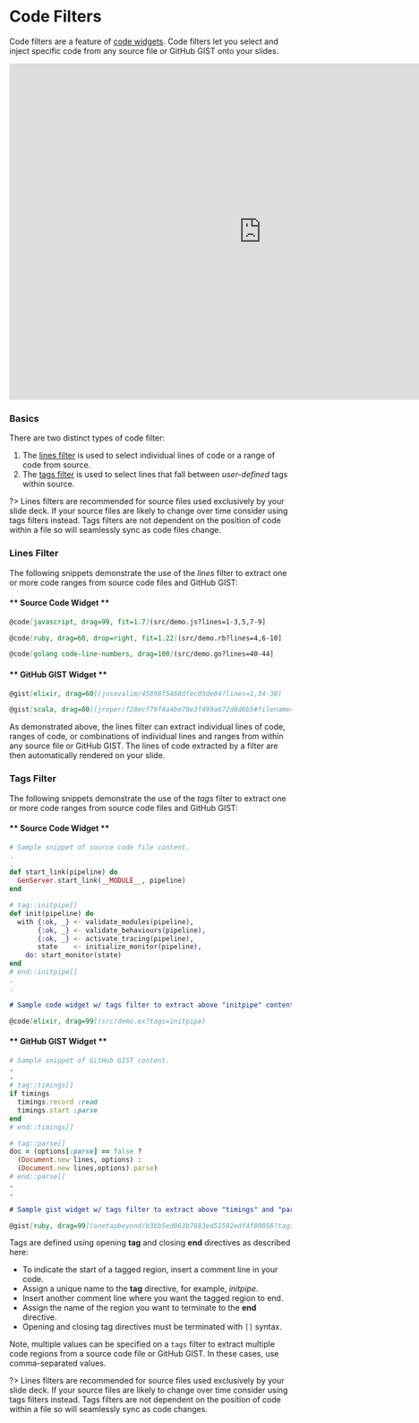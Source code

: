 # Code Filters

Code filters are a feature of [code widgets](/code/widgets.md). Code filters let you select and inject specific code from any source file or GitHub GIST onto your slides.

<iframe id="youtube" width="900" height="600" src="https://www.youtube.com/embed/X8stj8p4JM4" frameborder="0" allow="accelerometer; autoplay; encrypted-media; gyroscope; picture-in-picture" allowfullscreen></iframe>

### Basics

There are two distinct types of code filter:

1. The [lines filter](#lines-filter) is used to select individual lines of code or a range of code from source.
2. The [tags filter](#tags-filter) is used to select lines that fall between *user-defined* tags within source.

?> Lines filters are recommended for source files used exclusively by your slide deck. If your source files are likely to change over time consider using tags filters instead. Tags filters are not dependent on the position of code within a file so will seamlessly sync as code files change.

### Lines Filter

The following snippets demonstrate the use of the *lines* filter to extract one or more code ranges from source code files and GitHub GIST:

<!-- tabs:start -->

#### ** Source Code Widget **

```markdown
@code[javascript, drag=99, fit=1.7](src/demo.js?lines=1-3,5,7-9]
```

```markdown
@code[ruby, drag=60, drop=right, fit=1.22](src/demo.rb?lines=4,6-10]
```

```markdown
@code[golang code-line-numbers, drag=100](src/demo.go?lines=40-44]
```

#### ** GitHub GIST Widget **

```markdown
@gist[elixir, drag=60](josevalim/45898f5468dfec05de04?lines=1,34-38)
```

```markdown
@gist[scala, drag=80](jroper/f28ecf79f4a4be70e3f499a672d8d6b5#filename=SourceWithBackoffSupervision.scala&lines=1-2,5-8)
```

<!-- tabs:end -->

As demonstrated above, the lines filter can extract individual lines of code, ranges of code, or combinations of individual lines and ranges from within any source file or GitHub GIST. The lines of code extracted by a filter are then automatically rendered on your slide.

### Tags Filter

The following snippets demonstrate the use of the *tags* filter to extract one or more code ranges from source code files and GitHub GIST:

<!-- tabs:start -->

#### ** Source Code Widget **

```elixir
# Sample snippet of source code file content.
.
.
def start_link(pipeline) do
  GenServer.start_link(__MODULE__, pipeline)
end

# tag::initpipe[]
def init(pipeline) do
  with {:ok, _} <- validate_modules(pipeline),
       {:ok, _} <- validate_behaviours(pipeline),
       {:ok, _} <- activate_tracing(pipeline),
       state    <- initialize_monitor(pipeline),
    do: start_monitor(state)
end
# end::initpipe[]
.
.
```

```markdown
# Sample code widget w/ tags filter to extract above "initpipe" content.

@code[elixir, drag=99](src/demo.ex?tags=initpipe)
```

#### ** GitHub GIST Widget **

```ruby
# Sample snippet of GitHub GIST content.
.
.
# tag::timings[]
if timings
  timings.record :read
  timings.start :parse
end
# end::timings[]

# tag::parse[]
doc = (options[:parse] == false ?
  (Document.new lines, options) :
  (Document.new lines,options).parse)
# end::parse[]
.
.
```

```markdown
# Sample gist widget w/ tags filter to extract above "timings" and "parse" content.

@gist[ruby, drag=99](onetapbeyond/b3bb5ed063b7683ed51592edf4f80056?tags=timings,parse)

```

<!-- tabs:end -->

Tags are defined using opening **tag** and closing **end** directives as described here:

- To indicate the start of a tagged region, insert a comment line in your code.
- Assign a unique name to the **tag** directive, for example, *initpipe*.
- Insert another comment line where you want the tagged region to end.
- Assign the name of the region you want to terminate to the **end** directive.
- Opening and closing tag directives must be terminated with `[]` syntax.

Note, multiple values can be specified on a `tags` filter to extract multiple code regions from a source code file or GitHub GIST. In these cases, use comma-separated values.

?> Lines filters are recommended for source files used exclusively by your slide deck. If your source files are likely to change over time consider using tags filters instead. Tags filters are not dependent on the position of code within a file so will seamlessly sync as code changes.

